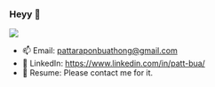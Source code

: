 ### Heyy 👋

<img src="https://github-readme-stats.vercel.app/api/top-langs/?username=heartnoxill&layout=compact">

- 📫 Email: pattaraponbuathong@gmail.com
- 🏢 LinkedIn: https://www.linkedin.com/in/patt-bua/
- 🧾 Resume: Please contact me for it.



